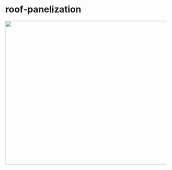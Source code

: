 # roof-panelization

<img src="https://github.com/mesutsala/grasshopper-3D/blob/main/roof-panelization/roof-panelization.jpg" width="700" height="450">
